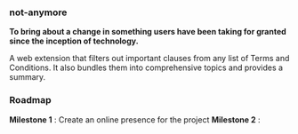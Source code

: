 ### not-anymore

**To bring about a change in something users have been taking for granted since the inception of technology.**

A web extension that filters out important clauses from any list of Terms and Conditions. It also bundles them into comprehensive topics and provides a summary.

### Roadmap

**Milestone 1** : Create an online presence for the project
**Milestone 2** : 